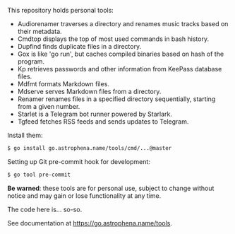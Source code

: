 <!-- Generated by internal/devtools/genreadme; DO NOT EDIT. -->

This repository holds personal tools:

- Audiorenamer traverses a directory and renames music tracks based on their metadata.
- Cmdtop displays the top of most used commands in bash history.
- Dupfind finds duplicate files in a directory.
- Gox is like 'go run', but caches compiled binaries based on hash of the program.
- Kp retrieves passwords and other information from KeePass database files.
- Mdfmt formats Markdown files.
- Mdserve serves Markdown files from a directory.
- Renamer renames files in a specified directory sequentially, starting from a given number.
- Starlet is a Telegram bot runner powered by Starlark.
- Tgfeed fetches RSS feeds and sends updates to Telegram.

Install them:

```sh
$ go install go.astrophena.name/tools/cmd/...@master
```

Setting up Git pre-commit hook for development:

```sh
$ go tool pre-commit
```

**Be warned**: these tools are for personal use, subject to change without notice and may gain or lose functionality at any time.

The code here is... so-so.

See documentation at https://go.astrophena.name/tools.
